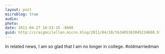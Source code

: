 ```yaml
---
layout: post
microblog: true
audio: 
photo: 
date: 2011-04-27 18:53:15 -0600
guid: http://craigmcclellan.micro.blog/2011/04/28/t63405383045234688.html
---
```

In related news, I am so glad that I am no longer in college. #oldmarriedman
